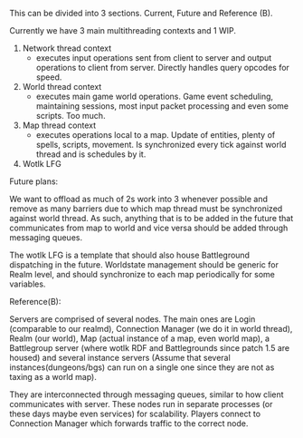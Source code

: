 This can be divided into 3 sections. Current, Future and Reference (B).

Currently we have 3 main multithreading contexts and 1 WIP.

1. Network thread context  
    - executes input operations sent from client to server and output operations to client from server. Directly handles query opcodes for speed.
2. World thread context  
    - executes main game world operations. Game event scheduling, maintaining sessions, most input packet processing and even some scripts. Too much.
3. Map thread context  
    - executes operations local to a map. Update of entities, plenty of spells, scripts, movement. Is synchronized every tick against world thread and is schedules by it.  
4. Wotlk LFG  

Future plans:

We want to offload as much of 2s work into 3 whenever possible and remove as many barriers due to which map thread must be synchronized against world thread. As such, anything that is to be added in the future that communicates from map to world and vice versa should be added through messaging queues.

The wotlk LFG is a template that should also house Battleground dispatching in the future. Worldstate management should be generic for Realm level, and should synchronize to each map periodically for some variables.

Reference(B):

Servers are comprised of several nodes. The main ones are Login (comparable to our realmd), Connection Manager (we do it in world thread), Realm (our world), Map (actual instance of a map, even world map), a Battlegroup server (where wotlk RDF and Battlegrounds since patch 1.5 are housed) and several instance servers (Assume that several instances(dungeons/bgs) can run on a single one since they are not as taxing as a world map).

They are interconnected through messaging queues, similar to how client communicates with server. These nodes run in separate processes (or these days maybe even services) for scalability. Players connect to Connection Manager which forwards traffic to the correct node.